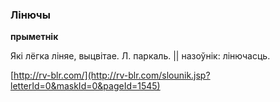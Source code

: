 ### Лінючы
**прыметнік**

Які лёгка ліняе, выцвітае. Л. паркаль. || назоўнік: лінючасць.

<a rel="author">[http://rv-blr.com/](http://rv-blr.com/slounik.jsp?letterId=0&maskId=0&pageId=1545)</a>
